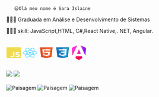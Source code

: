        😃Olá meu nome é Sara Islaine
👩🏾‍🎓 Graduada em Análise e Desenvolvimento de Sistemas 

👩🏾‍💻 skill: JavaScript,HTML, C#,React Native,. NET, Angular.


<div style="display: inline_block"><br>
  <img align="center" alt="Sara-Js" height="30" width="40" src="https://raw.githubusercontent.com/devicons/devicon/master/icons/javascript/javascript-plain.svg">
  <img align="center" alt="Sara-React" height="30" width="40" src="https://raw.githubusercontent.com/devicons/devicon/master/icons/react/react-original.svg">
  <img align="center" alt="Sara-HTML" height="30" width="40" src="https://raw.githubusercontent.com/devicons/devicon/master/icons/html5/html5-original.svg">
  <img align="center" alt="Sara-CSS" height="30" width="40" src="https://raw.githubusercontent.com/devicons/devicon/master/icons/css3/css3-original.svg">
  <img align="center" alt="Sara-Angular" height="40" width="40" src="https://raw.githubusercontent.com/devicons/devicon/master/icons/angular/angular-original.svg">
</div>

##

<div> 
  <a href = "mailto:saraislaine01@gmail.com"><img src="https://img.shields.io/badge/-Gmail-%23333?style=for-the-badge&logo=gmail&logoColor=white" target="_blank"></a>
  <a href="https://www.linkedin.com/in/sara-islaine-743a47184/" target="_blank"><img src="https://img.shields.io/badge/-LinkedIn-%230077B5?style=for-the-badge&logo=linkedin&logoColor=white" target="_blank"></a> 
  
</div >
<div style="display: inline_block"><br>
<img align="center" alt="Paisagem" height="120" width="140" src="https://encrypted-tbn0.gstatic.com/images?q=tbn:ANd9GcREnLYz1uU3n5QJSNIt1-Yw19f_FFOieMu3bQ&s">
<img align="center" alt="Paisagem" height="120" width="140" src="https://png.pngtree.com/thumb_back/fh260/background/20240705/pngtree-picturesque-nature-image_15968579.jpg">
<img align="center" alt="Paisagem" height="120" width="140" src="https://img.freepik.com/fotos-premium/fotografia-foto-gratuita-bela-natureza-morta-com-agua_894493-589.jpg">
       
</div>
